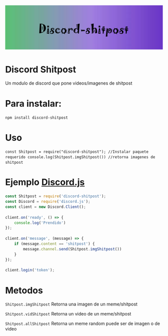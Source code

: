 <h1 align="center">
    <img src="https://raw.githubusercontent.com/AustinFanboy/resources/main/imgs/Discord-shitpost-logo.png" alt="Discord-shitpost" width="800"/>
    <br>
</h1>

# Discord Shitpost

Un modulo de discord que pone videos/imagenes de shitpost

# Para instalar:

```npm install discord-shitpost```

# Uso

``
const Shitpost = require("discord-shitpost"); //Instalar paquete requerido
console.log(Shitpost.imgShitpost()) //retorna imagenes de shitpost
``

# Ejemplo [Discord.js](https://www.npmjs.com/package/discord.js)

```js
const Shitpost = require('discord-shitpost');
const Discord = require('discord.js');
const client = new Discord.Client();

client.on('ready', () => {
    console.log('Prendido')
});

client.on('message', (message) => {
    if (message.content == 'shitpost') {
        message.channel.send(Shitpost.imgShitpost())
    }
});

client.login('token');
```

# Metodos 
`Shitpost.imgShitpost` Retorna una imagen de un meme/shitpost

`Shitpost.vidShitpost` Retorna un video de un meme/shitpost

`Shitpost.allShitpost` Retorna un meme random puede ser de imagen o de video